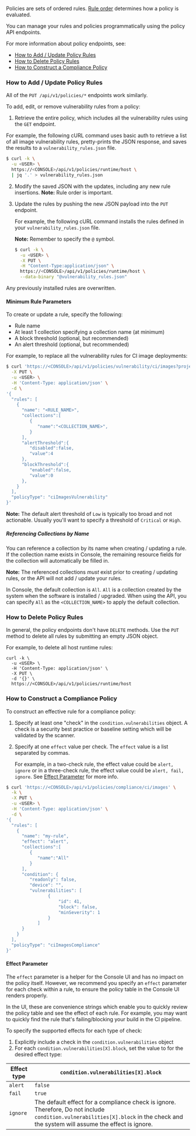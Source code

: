 Policies are sets of ordered rules.
[Rule order](https://docs.twistlock.com/docs/latest/configure/rule_ordering_pattern_matching.html) determines how a policy is evaluated.

You can manage your rules and policies programmatically using the policy API endpoints.

For more information about policy endpoints, see:

* [How to Add / Update Policy Rules](#how-to-add--update-policy-rules)
* [How to Delete Policy Rules](#how-to-delete-policy-rules)
* [How to Construct a Compliance Policy](#how-to-construct-a-compliance-policy)

### How to Add / Update Policy Rules

All of the `PUT /api/v1/policies/*` endpoints work similarly. 

To add, edit, or remove vulnerability rules from a policy:

1. Retrieve the entire policy, which includes all the vulnerability rules using the `GET` endpoint.

  For example, the following cURL command uses basic auth to retrieve a list of all image vulnerability rules, pretty-prints the JSON response, and saves the results to a `vulnerability_rules.json` file.

   ```bash
   $ curl -k \
     -u <USER> \
     https://<CONSOLE>/api/v1/policies/runtime/host \
     | jq '.' > vulnerability_rules.json
   ```

2. Modify the saved JSON with the updates, including any new rule insertions. **Note:** Rule order is important.

3. Update the rules by pushing the new JSON payload into the `PUT` endpoint.

   For example, the following cURL command installs the rules defined in your `vulnerability_rules.json` file.
   
   **Note:** Remember to specify the `@` symbol.

   ```bash
   $ curl -k \
     -u <USER> \
     -X PUT \
     -H "Content-Type:application/json" \
     https://<CONSOLE>/api/v1/policies/runtime/host \
     --data-binary "@vulnerability_rules.json"
   ```

Any previously installed rules are overwritten.

#### Minimum Rule Parameters

To create or update a rule, specify the following:

* Rule name
* At least 1 collection specifying a collection name (at minimum)
* A block threshold (optional, but recommended)
* An alert threshold (optional, but recommended)

For example, to replace all the vulnerability rules for CI image deployments:

```bash
$ curl 'https://<CONSOLE>/api/v1/policies/vulnerability/ci/images?project=<PROJECT>' \
  -X PUT \
  -u <USER> \
  -H 'Content-Type: application/json' \
  -d \
'{
  "rules": [
    {
      "name": "<RULE_NAME>",
      "collections":[
         {
            "name":"<COLLECTION_NAME>",
         }
      ],
      "alertThreshold":{
         "disabled":false,
         "value":4
      },
      "blockThreshold":{
         "enabled":false,
         "value":0
      },
    }
  ],
  "policyType": "ciImagesVulnerability"
}'
```

**Note:** The default alert threshold of `Low` is typically too broad and not actionable. Usually you'll want to specify a threshold of `Critical` or `High`.

##### Referencing Collections by Name

You can reference a collection by its name when creating / updating a rule.
If the collection name exists in Console, the remaining resource fields for the collection will automatically be filled in.

**Note:** The referenced collections *must* exist prior to creating / updating rules, or the API will not add / update your rules.

In Console, the default collection is `All`.
`All` is a collection created by the system when the software is installed / upgraded.
When using the API, you can specify `All` as the `<COLLECTION_NAME>` to apply the default collection.

### How to Delete Policy Rules

In general, the policy endpoints don't have `DELETE` methods.
Use the `PUT` method to delete all rules by submitting an empty JSON object.

For example, to delete all host runtime rules:

```
curl -k \
  -u <USER> \
  -H 'Content-Type: application/json' \
  -X PUT \
  -d '{}' \
  https://<CONSOLE>/api/v1/policies/runtime/host
```

### How to Construct a Compliance Policy

To construct an effective rule for a compliance policy:

1. Specify at least one "check" in the `condition.vulnerabilities` object. A check is a security best practice or baseline setting which will be validated by the scanner.

2. Specify at one `effect` value per check. The `effect` value is a list separated by commas.

	For example, in a two-check rule, the effect value could be `alert, ignore` or in a three-check rule, the effect value could be `alert, fail, ignore`. See [Effect Parameter](#effect-parameter) for more info.

```bash
$ curl 'https://<CONSOLE>/api/v1/policies/compliance/ci/images' \
  -k \
  -X PUT \
  -u <USER> \
  -H 'Content-Type: application/json' \
  -d \
'{
  "rules": [
    {
      "name": "my-rule",
      "effect": "alert",
      "collections":[
         {
            "name":"All"
         }
      ],
      "condition": {
         "readonly": false,
         "device": "",
         "vulnerabilities": [
         		{
         			"id": 41,
         			"block": false,
         			"minSeverity": 1
         		}
         	]
      }
    }
  ],
  "policyType": "ciImagesCompliance"
}'
```

#### Effect Parameter

The `effect` parameter is a helper for the Console UI and has no impact on the policy itself. However, we recommend you specify an `effect` parameter for each check within a rule, to ensure the policy table in the Console UI renders properly.

In the UI, these are convenience strings which enable you to quickly review the policy table and see the effect of each rule. For example, you may want to quickly find the rule that's failing/blocking your build in the CI pipeline.

To specify the supported effects for each type of check:

1. Explicitly include a check in the `condition.vulnerabilities` object
2. For each `condition.vulnerabilities[X].block`, set the value to for the desired effect type:

Effect type|`condition.vulnerabilities[X].block`
---|---
`alert`|`false`
`fail`|`true`
`ignore`|The default effect for a compliance check is ignore. Therefore, Do not include `condition.vulnerabilities[X].block` in the check and the system will assume the effect is ignore.

